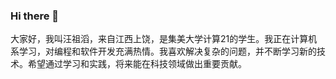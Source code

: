 ### Hi there 👋
大家好，我叫汪祖滔，来自江西上饶，是集美大学计算21的学生。我正在计算机系学习，对编程和软件开发充满热情。我喜欢解决复杂的问题，并不断学习新的技术。希望通过学习和实践，将来能在科技领域做出重要贡献。
<!--
**qiherio/qiherio** is a ✨ _special_ ✨ repository because its `README.md` (this file) appears on your GitHub profile.

Here are some ideas to get you started:

- 🔭 I’m currently working on ...
- 🌱 I’m currently learning ...
- 👯 I’m looking to collaborate on ...
- 🤔 I’m looking for help with ...
- 💬 Ask me about ...
- 📫 How to reach me: ...
- 😄 Pronouns: ...
- ⚡ Fun fact: ...
-->
